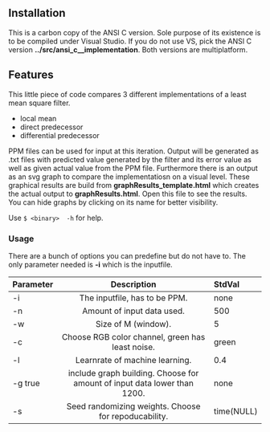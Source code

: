 ## Installation

This is a carbon copy of the ANSI C version. Sole purpose of its existence is to be compiled under Visual Studio.
If you do not use VS, pick the ANSI C version __../src/ansi_c__implementation__. Both versions are multiplatform.


## Features

This little piece of code compares 3 different implementations of a least mean square filter. 

+ local mean
+ direct predecessor
+ differential predecessor

PPM files can be used for input at this iteration. Output will be generated as .txt files with predicted value generated by the filter and its error value as well as given actual value from the PPM file. Furthermore there is an output as an svg graph to compare the implementatiosn on a visual level. These graphical results are build  from __graphResults_template.html__ which  creates the actual output to __graphResults.html__. Open this file to see the results.
You can hide graphs by clicking on its name for better visibility. 

Use `$ <binary>  -h` for help.

### Usage

There are a bunch of options you can predefine but do not have to. The only parameter needed is __-i__ which is the inputfile.

| Parameter |      Description              | StdVal |
|:----------|:-----------------------------:|:-------|
| -i 	    | The inputfile, has to be PPM.  | none   |
| -n	    | Amount of input data used.     | 500    |
| -w        | Size of  M (window).      	    | 5      |
| -c        | Choose RGB color channel, green has least noise. | green  |
| -l        | Learnrate of machine learning. | 0.4    |
| -g true   | include graph building. Choose for amount of input data lower than 1200.| none|
| -s        | Seed randomizing weights. Choose for repoducability. | time(NULL)| 

